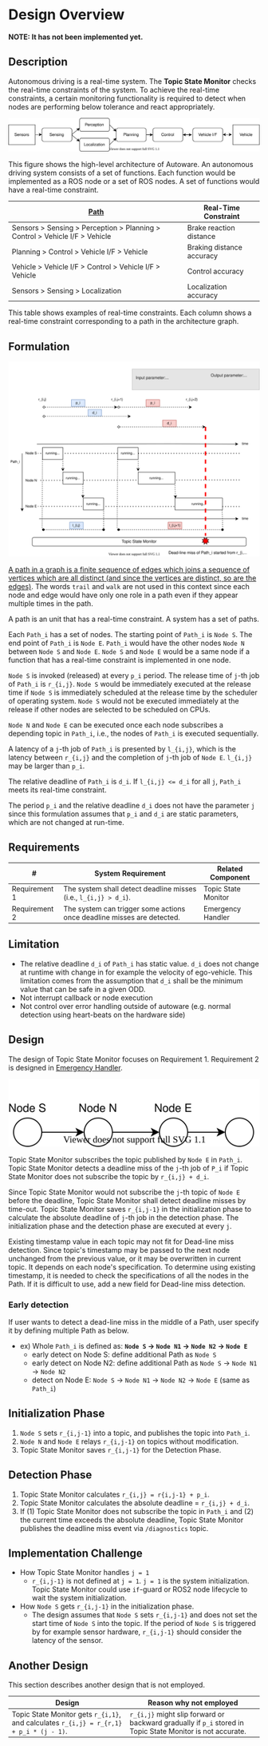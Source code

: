 # Design Overview

**NOTE: It has not been implemented yet.**

## Description

Autonomous driving is a real-time system. The **Topic State Monitor** checks the real-time constraints of the system. To achieve the real-time constraints, a certain monitoring functionality is required to detect when nodes are performing below tolerance and react appropriately.

![Introduction of Real-Time](image/introduction-realtime.drawio.svg)

This figure shows the high-level architecture of Autoware.
An autonomous driving system consists of a set of functions.
Each function would be implemented as a ROS node or a set of ROS nodes.
A set of functions would have a real-time constraint.

| [Path](<https://en.wikipedia.org/wiki/Path_(graph_theory)>)                 | Real-Time Constraint      |
| --------------------------------------------------------------------------- | ------------------------- |
| Sensors > Sensing > Perception > Planning > Control > Vehicle I/F > Vehicle | Brake reaction distance   |
| Planning > Control > Vehicle I/F > Vehicle                                  | Braking distance accuracy |
| Vehicle > Vehicle I/F > Control > Vehicle I/F > Vehicle                     | Control accuracy          |
| Sensors > Sensing > Localization                                            | Localization accuracy     |

This table shows examples of real-time constraints.
Each column shows a real-time constraint corresponding to a path in the architecture graph.

## Formulation

![Formulation of Real-Time](image/formulation-realtime.drawio.svg)

[A path in a graph is a finite sequence of edges which joins a sequence of vertices which are all distinct (and since the vertices are distinct, so are the edges)](<https://en.wikipedia.org/wiki/Path_(graph_theory)>).
The words `trail` and `walk` are not used in this context since each node and edge would have only one role in a path
even if they appear multiple times in the path.

A path is an unit that has a real-time constraint.
A system has a set of paths.

Each `Path_i` has a set of nodes. The starting point of `Path_i` is `Node S`. The end point of `Path_i` is `Node E`.
`Path_i` would have the other nodes `Node N` between `Node S` and `Node E`.
`Node S` and `Node E` would be a same node if a function that has a real-time
constraint is implemented in one node.

`Node S` is invoked (released) at every `p_i` period.
The release time of `j`-th job of `Path_i` is `r_{i,j}`. `Node S` would be immediately executed at the release time if `Node S` is immediately scheduled at the release time by the scheduler of operating system.
`Node S` would not be executed immediately at the release if other nodes are selected to be scheduled on CPUs.

`Node N` and `Node E` can be executed once each node subscribes a depending topic in `Path_i`, i.e., the nodes of `Path_i` is executed sequentially.

A latency of a `j`-th job of `Path_i` is presented by `l_{i,j}`, which is the latency between `r_{i,j}` and the completion of `j`-th job of `Node E`.
`l_{i,j}` may be larger than `p_i`.

The relative deadline of `Path_i` is `d_i`.
If `l_{i,j} <= d_i` for all `j`, `Path_i` meets its real-time constraint.

The period `p_i` and the relative deadline `d_i` does not have the parameter `j`
since this formulation assumes that `p_i` and `d_i` are static parameters,
which are not changed at run-time.

## Requirements

| #             | System Requirement                                                     | Related Component   |
| ------------- | ---------------------------------------------------------------------- | ------------------- |
| Requirement 1 | The system shall detect deadline misses (i.e., `l_{i,j} > d_i`).       | Topic State Monitor |
| Requirement 2 | The system can trigger some actions once deadline misses are detected. | Emergency Handler   |

## Limitation

- The relative deadline `d_i` of `Path_i` has static value. `d_i` does not change at runtime with change in for example the velocity of ego-vehicle. This limitation comes from the assumption that `d_i` shall be the minimum value that can be safe in a given ODD.
- Not interrupt callback or node execution
- Not control over error handling outside of autoware (e.g. normal detection using heart-beats on the hardware side)

## Design

The design of Topic State Monitor focuses on Requirement 1. Requirement 2 is designed in [Emergency Handler](https://github.com/autowarefoundation/autoware.universe/tree/main/system/emergency_handler).

![Introduction of Real-Time](image/design-realtime.drawio.svg)

Topic State Monitor subscribes the topic published by `Node E` in `Path_i`.
Topic State Monitor detects a deadline miss of the `j`-th job of `P_i`
if Topic State Monitor does not subscribe the topic by `r_{i,j} + d_i`.

Since Topic State Monitor would not subscribe the `j`-th topic of `Node E`
before the deadline, Topic State Monitor shall detect deadline misses by
time-out.
Topic State Monitor saves `r_{i,j-1}` in the initialization phase to calculate
the absolute deadline of `j`-th job in the detection phase.
The initialization phase and the detection phase are executed at every `j`.

Existing timestamp value in each topic may not fit for Dead-line miss detection.
Since topic's timestamp may be passed to the next node unchanged from the previous value, or it may be overwritten in current topic. It depends on each node's specification.
To determine using existing timestamp, it is needed to check the specifications of all the nodes in the Path.
If it is difficult to use, add a new field for Dead-line miss detection.

### Early detection

If user wants to detect a dead-line miss in the middle of a Path, user specify it by defining multiple Path as below.

- ex) Whole `Path_i` is defined as: **`Node S` -> `Node N1` -> `Node N2` -> `Node E`**
  - early detect on Node S: define additional Path as `Node S`
  - early detect on Node N2: define additional Path as `Node S` -> `Node N1` -> `Node N2`
  - detect on Node E: `Node S` -> `Node N1` -> `Node N2` -> `Node E` (same as `Path_i`)

## Initialization Phase

1. `Node S` sets `r_{i,j-1}` into a topic, and publishes the topic into `Path_i`.
2. `Node N` and `Node E` relays `r_{i,j-1}` on topics without modification.
3. Topic State Monitor saves `r_{i,j-1}` for the Detection Phase.

## Detection Phase

1. Topic State Monitor calculates `r_{i,j} = r{i,j-1} + p_i`.
2. Topic State Monitor calculates the absolute deadline = `r_{i,j} + d_i`.
3. If (1) Topic State Monitor does not subscribe the topic in `Path_i` and
   (2) the current time exceeds the absolute deadline, Topic State Monitor publishes the deadline miss event via `/diagnostics` topic.

## Implementation Challenge

- How Topic State Monitor handles `j = 1`
  - `r_{i,j-1}` is not defined at `j = 1`. `j = 1` is the system initialization. Topic State Monitor could use `if`-guard or ROS2 node lifecycle to wait the system initialization.
- How `Node S` gets `r_{i,j-1}` in the initialization phase.
  - The design assumes that `Node S` sets `r_{i,j-1}` and does not set the start time of `Node S` into the topic. If the period of `Node S` is triggered by for example sensor hardware, `r_{i,j-1}` should consider the latency of the sensor.

## Another Design

This section describes another design that is not employed.

| Design                                                                                  | Reason why not employed                                                                                    |
| --------------------------------------------------------------------------------------- | ---------------------------------------------------------------------------------------------------------- |
| Topic State Monitor gets `r_{i,1}`, and calculates `r_{i,j} = r_{r,1} + p_i * (j - 1)`. | `r_{i,j}` might slip forward or backward gradually if `p_i` stored in Topic State Monitor is not accurate. |
